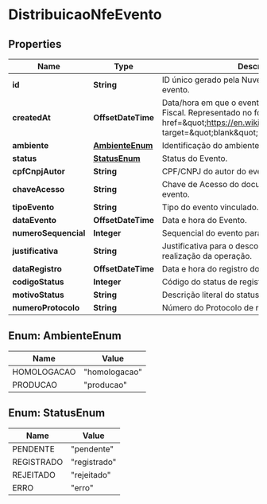 

# DistribuicaoNfeEvento


## Properties

| Name | Type | Description | Notes |
|------------ | ------------- | ------------- | -------------|
|**id** | **String** | ID único gerado pela Nuvem Fiscal para este evento. |  [optional] |
|**createdAt** | **OffsetDateTime** | Data/hora em que o evento foi criado na Nuvem Fiscal. Representado no formato &lt;a href&#x3D;\&quot;https://en.wikipedia.org/wiki/ISO_8601\&quot; target&#x3D;\&quot;blank\&quot;&gt;&#x60;ISO 8601&#x60;&lt;/a&gt;. |  [optional] |
|**ambiente** | [**AmbienteEnum**](#AmbienteEnum) | Identificação do ambiente. |  [optional] |
|**status** | [**StatusEnum**](#StatusEnum) | Status do Evento. |  [optional] |
|**cpfCnpjAutor** | **String** | CPF/CNPJ do autor do evento. |  [optional] |
|**chaveAcesso** | **String** | Chave de Acesso do documento vinculado ao evento. |  [optional] |
|**tipoEvento** | **String** | Tipo do evento vinculado. |  [optional] |
|**dataEvento** | **OffsetDateTime** | Data e hora do Evento. |  [optional] |
|**numeroSequencial** | **Integer** | Sequencial do evento para o mesmo tipo de evento. |  [optional] |
|**justificativa** | **String** | Justificativa para o desconhecimento ou não-realização da operação. |  [optional] |
|**dataRegistro** | **OffsetDateTime** | Data e hora do registro do evento pela SEFAZ. |  [optional] |
|**codigoStatus** | **Integer** | Código do status de registro do evento. |  [optional] |
|**motivoStatus** | **String** | Descrição literal do status do registro do evento. |  [optional] |
|**numeroProtocolo** | **String** | Número do Protocolo de registro do evento. |  [optional] |



## Enum: AmbienteEnum

| Name | Value |
|---- | -----|
| HOMOLOGACAO | &quot;homologacao&quot; |
| PRODUCAO | &quot;producao&quot; |



## Enum: StatusEnum

| Name | Value |
|---- | -----|
| PENDENTE | &quot;pendente&quot; |
| REGISTRADO | &quot;registrado&quot; |
| REJEITADO | &quot;rejeitado&quot; |
| ERRO | &quot;erro&quot; |




